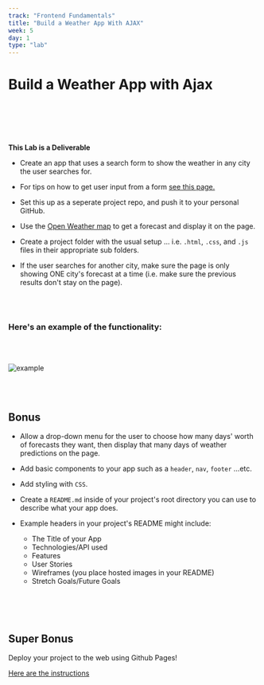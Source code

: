 ```yaml
---
track: "Frontend Fundamentals"
title: "Build a Weather App With AJAX"
week: 5
day: 1
type: "lab"
---
```


# Build a Weather App with Ajax



<br>
<br>
<br>
<br>





**This Lab is a Deliverable**

- Create an app that uses a search form to show the weather in any city the user searches for.

- For tips on how to get user input from a form [see this page.](https://developer.mozilla.org/en-US/docs/Web/HTML/Element/input) 
  
- Set this up as a seperate project repo, and push it to your personal GitHub.

- Use the [Open Weather map](https://openweathermap.org/api) to get a forecast and display it on the page.

- Create a project folder with the usual setup ... i.e. `.html`, `.css`, and `.js` files in their appropriate sub folders.

- If the user searches for another city, make sure the page is only showing ONE city's forecast at a time (i.e. make sure the previous results don't stay on the page).


<br>
<br>


### Here's an example of the functionality:

<br>
<br>


![example](https://imgur.com/ulqJdjc.gif)


<br>
<br>




## Bonus

- Allow a drop-down menu for the user to choose how many days' worth of forecasts they want, then display that many days of weather predictions on the page.
- Add basic components to your app such as a `header`, `nav`, `footer` ...etc.
- Add styling with `CSS`.

- Create a `README.md` inside of your project's root directory you can use to describe what your app does.

- Example headers in your project's README might include:
  - The Title of your App
  - Technologies/API used
  - Features
  - User Stories
  - Wireframes (you place hosted images in your README)
  - Stretch Goals/Future Goals

<br>
<br>
<br>


## Super Bonus

Deploy your project to the web using Github Pages!

<a href="https://pages.github.com/" target="_blank">Here are the instructions</a>